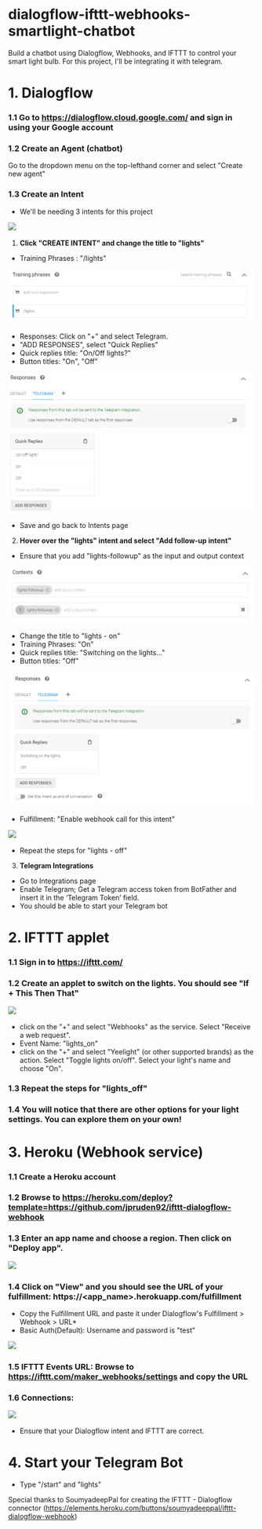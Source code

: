 # dialogflow-ifttt-webhooks-smartlight-chatbot
Build a chatbot using Dialogflow, Webhooks, and IFTTT to control your smart light bulb. For this project, I'll be integrating it with telegram.

# 1. Dialogflow

###   1.1 Go to https://dialogflow.cloud.google.com/ and sign in using your Google account
###   1.2 Create an Agent (chatbot)
Go to the dropdown menu on the top-lefthand corner and select "Create new agent"
###   1.3 Create an Intent
- We'll be needing 3 intents for this project

![](https://github.com/rainyraina/dialogflow_ifttt_webhooks_smartlight/blob/master/github_photos/intents.PNG)
1. **Click "CREATE INTENT" and change the title to "lights"**
* Training Phrases : "/lights"

![](https://github.com/rainyraina/dialogflow-ifttt-webhooks-smartlight-chatbot/blob/master/github_photos/trainingphrases.PNG)
* Responses: Click on "+" and select Telegram. 
* "ADD RESPONSES", select "Quick Replies"
* Quick replies title: "On/Off lights?"
* Button titles: "On", "Off"

![](https://github.com/rainyraina/dialogflow-ifttt-webhooks-smartlight-chatbot/blob/master/github_photos/lightqr.PNG)



* Save and go back to Intents page
2. **Hover over the "lights" intent and select "Add follow-up intent"**
* Ensure that you add "lights-followup" as the input and output context

![](https://github.com/rainyraina/dialogflow-ifttt-webhooks-smartlight-chatbot/blob/master/github_photos/context.PNG)

* Change the title to "lights - on"
* Training Phrases: "On"
* Quick replies title:  "Switching on the lights..."
* Button titles: "Off"

![](https://github.com/rainyraina/dialogflow-ifttt-webhooks-smartlight-chatbot/blob/master/github_photos/quickreplies.PNG)

* Fulfillment: "Enable webhook call for this intent"

![](https://github.com/rainyraina/dialogflow_ifttt_webhooks_smartlight/blob/master/github_photos/enable_webhook.PNG)
* Repeat the steps for "lights - off"
3. **Telegram Integrations**
* Go to Integrations page
* Enable Telegram; Get a Telegram access token from BotFather and insert it in the ‘Telegram Token’ field.
* You should be able to start your Telegram bot

# 2.  IFTTT applet
### 1.1 Sign in to https://ifttt.com/
### 1.2 Create an applet to switch on the lights. You should see "If + This Then That"

![](https://github.com/rainyraina/dialogflow_ifttt_webhooks_smartlight/blob/master/github_photos/ifthisthenthat.PNG)
* click on the "+" and select "Webhooks" as the service. Select "Receive a web request".
* Event Name: "lights_on"
* click on the "+" and select "Yeelight" (or other supported brands) as the action. Select "Toggle lights on/off". Select your light's name and choose "On".
### 1.3 Repeat the steps for "lights_off"
### 1.4 You will notice that there are other options for your light settings. You can explore them on your own!
  
# 3.  Heroku (Webhook service)
### 1.1 Create a Heroku account
### 1.2 Browse to https://heroku.com/deploy?template=https://github.com/jpruden92/ifttt-dialogflow-webhook
### 1.3 Enter an app name and choose a region. Then click on "Deploy app".

![](https://github.com/rainyraina/dialogflow_ifttt_webhooks_smartlight/blob/master/github_photos/heroku.PNG)
### 1.4 Click on "View" and you should see the URL of your fulfillment: https://<app_name>.herokuapp.com/fulfillment
* Copy the Fulfillment URL and paste it under Dialogflow's Fulfillment > Webhook > URL*
* Basic Auth(Default): Username and password is "test" 

![](https://github.com/rainyraina/dialogflow_ifttt_webhooks_smartlight/blob/master/github_photos/fulfillment.PNG)
### 1.5 IFTTT Events URL: Browse to https://ifttt.com/maker_webhooks/settings and copy the URL
### 1.6 Connections:

![](https://github.com/rainyraina/dialogflow_ifttt_webhooks_smartlight/blob/master/github_photos/connections.PNG)
* Ensure that your Dialogflow intent and IFTTT are correct.
    
# 4. Start your Telegram Bot
- Type "/start" and "lights"
          
Special thanks to SoumyadeepPal for creating the IFTTT - Dialogflow connector (https://elements.heroku.com/buttons/soumyadeeppal/ifttt-dialogflow-webhook)
